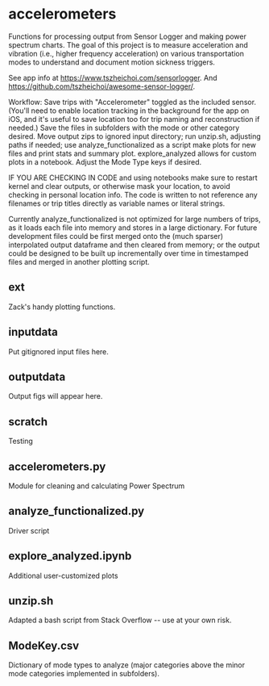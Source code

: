 # accelerometers
Functions for processing output from Sensor Logger and making power spectrum charts.
The goal of this project is to measure acceleration and vibration (i.e., higher frequency acceleration)
on various transportation modes to understand and document motion sickness triggers.

See app info at https://www.tszheichoi.com/sensorlogger.
And https://github.com/tszheichoi/awesome-sensor-logger/.

Workflow: Save trips with "Accelerometer" toggled as the included sensor. (You'll need to enable location tracking in the background for the app
on iOS, and it's useful to save location too for trip naming and reconstruction if needed.) Save the files in subfolders with the mode or other category desired. Move output zips to ignored input directory; run unzip.sh, adjusting paths if needed; use analyze_functionalized as a script make plots for new files and print stats and summary plot. explore_analyzed allows for custom plots in a notebook. Adjust the Mode Type keys if desired.

IF YOU ARE CHECKING IN CODE and using notebooks make sure to restart kernel and clear outputs, or otherwise mask your location, to avoid checking in personal
location info. The code is written to not reference any filenames or trip titles directly as variable names or literal strings.

Currently analyze_functionalized is not optimized for large numbers of trips, as it loads each file into memory and stores in a large dictionary. For future
development files could be first merged onto the (much sparser) interpolated output dataframe and then cleared from memory; or the output could be designed
to be built up incrementally over time in timestamped files and merged in another plotting script.

## ext
Zack's handy plotting functions.

## inputdata
Put gitignored input files here.

## outputdata
Output figs will appear here.

## scratch
Testing

## accelerometers.py
Module for cleaning and calculating Power Spectrum

## analyze_functionalized.py
Driver script

## explore_analyzed.ipynb
Additional user-customized plots

## unzip.sh
Adapted a bash script from Stack Overflow -- use at your own risk.

## ModeKey.csv
Dictionary of mode types to analyze (major categories above the minor mode categories implemented in subfolders).
